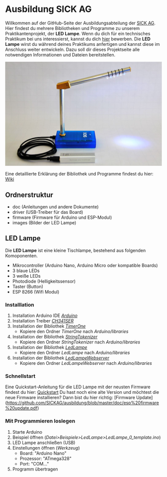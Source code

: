 # Ausbildung SICK AG
Willkommen auf der GitHub-Seite der Ausbildungsabteilung der [SICK AG](https://www.sick.com/ausbildung). 
Hier findest du mehrere Bibliotheken und Programme zu unserem Praktikantenprojekt, der **LED Lampe**.
Wenn du dich für ein technisches Praktikum bei uns interessierst, kannst du dich [hier](https://www.sick.com/de/de/berufsorientierung/w/job-orientation/) bewerben.
Die **LED Lampe** wirst du während deines Praktikums anfertigen und kannst diese im Anschluss weiter entwickeln.
Dazu soll dir dieses Projektseite alle notwendigen Informationen und Dateien bereitstellen.

![SICK LedLampe](https://github.com/SICKAG/ausbildung/raw/master/images/LedLampe.JPG)

Eine detaillierte Erklärung der Bibliothek und Programme findest du hier: [Wiki](https://github.com/SICKAG/ausbildung/wiki)

## Ordnerstruktur
* doc (Anleitungen und andere Dokumente)
* driver (USB-Treiber für das Board)
* firmware (Firmware für Arduino und ESP-Modul)
* images (Bilder der LED Lampe)

## LED Lampe
Die **LED Lampe** ist eine kleine Tischlampe, bestehend aus folgenden Komoponenten.
* Mikrocontroller (Arduino Nano, Arduino Micro oder kompatible Boards)
* 3 blaue LEDs
* 3 weiße LEDs
* Photodiode (Helligkeitssensor)
* Taster (Button)
* ESP 8266 (Wifi Modul)

### Installlation
1. Installation Arduino IDE  *[Arduino](https://www.arduino.cc/)*
2. Installation Treiber *[CH341SER](https://github.com/SICKAG/ausbildung/raw/master/driver/CH341SER.zip)*
3. Installation der Bibliothek *[TimerOne](https://code.google.com/archive/p/arduino-timerone/downloads)*
    - Kopiere den Ordner *TimerOne* nach *Arduino/libraries*
4. Installation der Bibliothek *[StringTokenizer](https://github.com/syalujjwal/Arduino-StringTokenizer-Library)*
	- Kopiere den Ordner *StringTokenizer* nach *Arduino/libraries*
5. Installation der Bibliothek *[LedLampe](https://github.com/SICKAG/ausbildung/tree/master/firmware/Arduino/LedLampe)*
    - Kopiere den Ordner *LedLampe* nach *Arduino/libraries*
6. Installation der Bibliothek *[LedLampeWebserver](https://github.com/SICKAG/ausbildung/tree/master/firmware/ESP/LedLampeWebserver)*
    - Kopiere den Ordner *LedLampeWebserver* nach *Arduino/libraries*

### Schnellstart
Eine Quickstart-Anleitung für die LED Lampe mit der neusten Firmware findest du hier: [Quickstart](https://github.com/SICKAG/ausbildung/blob/master/doc/quickstart.pdf)
Du hast noch eine alte Version und möchtest die neue Firmware installieren? Dann bist du hier richtig: [Firmware Update] (https://github.com/SICKAG/ausbildung/blob/master/doc/esp%20firmware%20update.pdf)

### Mit Programmieren loslegen
1. Starte Arduino
2. Beispiel öffnen (*Datei>Beispiele>LedLampe>LedLampe_0_template.ino*)
3. LED Lampe anschließen (USB)
4. Einstellungen  öffnen (*Werkzeug*)
	- Board: "Arduino Nano"
	- Prozessor: "ATmega328"
	- Port: "COM..."
5. Programm übertragen
